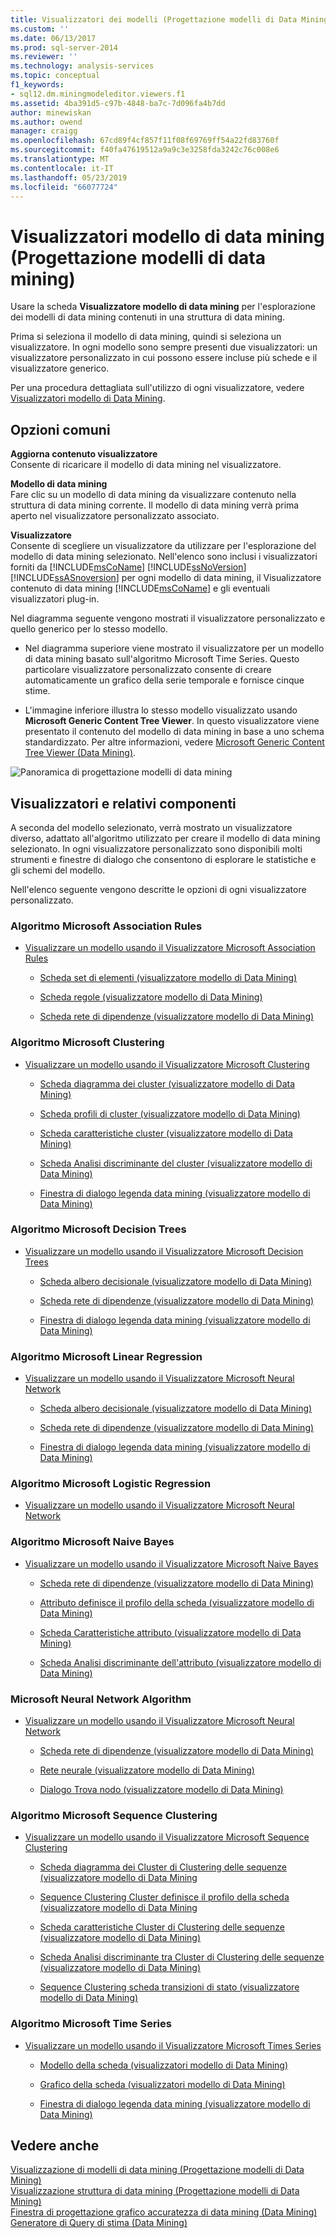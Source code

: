 ```yaml
---
title: Visualizzatori dei modelli (Progettazione modelli di Data Mining) di data mining | Microsoft Docs
ms.custom: ''
ms.date: 06/13/2017
ms.prod: sql-server-2014
ms.reviewer: ''
ms.technology: analysis-services
ms.topic: conceptual
f1_keywords:
- sql12.dm.miningmodeleditor.viewers.f1
ms.assetid: 4ba391d5-c97b-4848-ba7c-7d096fa4b7dd
author: minewiskan
ms.author: owend
manager: craigg
ms.openlocfilehash: 67cd89f4cf857f11f08f69769ff54a22fd83760f
ms.sourcegitcommit: f40fa47619512a9a9c3e3258fda3242c76c008e6
ms.translationtype: MT
ms.contentlocale: it-IT
ms.lasthandoff: 05/23/2019
ms.locfileid: "66077724"
---
```

# <a name="mining-model-viewers-data-mining-model-designer"></a>Visualizzatori modello di data mining (Progettazione modelli di data mining)
  Usare la scheda **Visualizzatore modello di data mining** per l'esplorazione dei modelli di data mining contenuti in una struttura di data mining.  
  
 Prima si seleziona il modello di data mining, quindi si seleziona un visualizzatore. In ogni modello sono sempre presenti due visualizzatori: un visualizzatore personalizzato in cui possono essere incluse più schede e il visualizzatore generico.  
  
 Per una procedura dettagliata sull'utilizzo di ogni visualizzatore, vedere [Visualizzatori modello di Data Mining](data-mining/data-mining-model-viewers.md).  
  
## <a name="common-options"></a>Opzioni comuni  
 **Aggiorna contenuto visualizzatore**  
 Consente di ricaricare il modello di data mining nel visualizzatore.  
  
 **Modello di data mining**  
 Fare clic su un modello di data mining da visualizzare contenuto nella struttura di data mining corrente. Il modello di data mining verrà prima aperto nel visualizzatore personalizzato associato.  
  
 **Visualizzatore**  
 Consente di scegliere un visualizzatore da utilizzare per l'esplorazione del modello di data mining selezionato. Nell'elenco sono inclusi i visualizzatori forniti da [!INCLUDE[msCoName](../includes/msconame-md.md)] [!INCLUDE[ssNoVersion](../includes/ssnoversion-md.md)] [!INCLUDE[ssASnoversion](../includes/ssasnoversion-md.md)] per ogni modello di data mining, il Visualizzatore contenuto di data mining [!INCLUDE[msCoName](../includes/msconame-md.md)] e gli eventuali visualizzatori plug-in.  
  
 Nel diagramma seguente vengono mostrati il visualizzatore personalizzato e quello generico per lo stesso modello.  
  
-   Nel diagramma superiore viene mostrato il visualizzatore per un modello di data mining basato sull'algoritmo Microsoft Time Series. Questo particolare visualizzatore personalizzato consente di creare automaticamente un grafico della serie temporale e fornisce cinque stime.  
  
-   L'immagine inferiore illustra lo stesso modello visualizzato usando **Microsoft Generic Content Tree Viewer**. In questo visualizzatore viene presentato il contenuto del modello di data mining in base a uno schema standardizzato. Per altre informazioni, vedere [Microsoft Generic Content Tree Viewer &#40;Data Mining&#41;](microsoft-generic-content-tree-viewer-data-mining.md).  
  
 ![Panoramica di progettazione modelli di data mining](media/generic-mining-model-tab1.gif "Panoramica della progettazione di modelli di data mining")  
  
## <a name="viewers-and-their-components"></a>Visualizzatori e relativi componenti  
 A seconda del modello selezionato, verrà mostrato un visualizzatore diverso, adattato all'algoritmo utilizzato per creare il modello di data mining selezionato. In ogni visualizzatore personalizzato sono disponibili molti strumenti e finestre di dialogo che consentono di esplorare le statistiche e gli schemi del modello.  
  
 Nell'elenco seguente vengono descritte le opzioni di ogni visualizzatore personalizzato.  
  
### <a name="microsoft-association-rules-algorithm"></a>Algoritmo Microsoft Association Rules  
  
-   [Visualizzare un modello usando il Visualizzatore Microsoft Association Rules](data-mining/browse-a-model-using-the-microsoft-association-rules-viewer.md)  
  
    -   [Scheda set di elementi &#40;visualizzatore modello di Data Mining&#41;](itemsets-tab-mining-model-viewer.md)  
  
    -   [Scheda regole &#40;visualizzatore modello di Data Mining&#41;](rules-tab-mining-model-viewer.md)  
  
    -   [Scheda rete di dipendenze &#40;visualizzatore modello di Data Mining&#41;](dependency-network-tab-mining-model-viewer.md)  
  
### <a name="microsoft-clustering-algorithm"></a>Algoritmo Microsoft Clustering  
  
-   [Visualizzare un modello usando il Visualizzatore Microsoft Clustering](data-mining/browse-a-model-using-the-microsoft-cluster-viewer.md)  
  
    -   [Scheda diagramma dei cluster &#40;visualizzatore modello di Data Mining&#41;](cluster-diagram-tab-mining-model-viewer.md)  
  
    -   [Scheda profili di cluster &#40;visualizzatore modello di Data Mining&#41;](cluster-profiles-tab-mining-model-viewer.md)  
  
    -   [Scheda caratteristiche cluster &#40;visualizzatore modello di Data Mining&#41;](cluster-characteristics-tab-mining-model-viewer.md)  
  
    -   [Scheda Analisi discriminante del cluster &#40;visualizzatore modello di Data Mining&#41;](cluster-discrimination-tab-mining-model-viewer.md)  
  
    -   [Finestra di dialogo legenda data mining &#40;visualizzatore modello di Data Mining&#41;](mining-legend-dialog-box-mining-model-viewer.md)  
  
### <a name="microsoft-decision-tree-algorithm"></a>Algoritmo Microsoft Decision Trees  
  
-   [Visualizzare un modello usando il Visualizzatore Microsoft Decision Trees](data-mining/browse-a-model-using-the-microsoft-tree-viewer.md)  
  
    -   [Scheda albero decisionale &#40;visualizzatore modello di Data Mining&#41;](decision-tree-tab-mining-model-viewer.md)  
  
    -   [Scheda rete di dipendenze &#40;visualizzatore modello di Data Mining&#41;](dependency-network-tab-mining-model-viewer.md)  
  
    -   [Finestra di dialogo legenda data mining &#40;visualizzatore modello di Data Mining&#41;](mining-legend-dialog-box-mining-model-viewer.md)  
  
### <a name="microsoft-linear-regression-algorithm"></a>Algoritmo Microsoft Linear Regression  
  
-   [Visualizzare un modello usando il Visualizzatore Microsoft Neural Network](data-mining/browse-a-model-using-the-microsoft-neural-network-viewer.md)  
  
    -   [Scheda albero decisionale &#40;visualizzatore modello di Data Mining&#41;](decision-tree-tab-mining-model-viewer.md)  
  
    -   [Scheda rete di dipendenze &#40;visualizzatore modello di Data Mining&#41;](dependency-network-tab-mining-model-viewer.md)  
  
    -   [Finestra di dialogo legenda data mining &#40;visualizzatore modello di Data Mining&#41;](mining-legend-dialog-box-mining-model-viewer.md)  
  
### <a name="microsoft-logistic-regression-algorithm"></a>Algoritmo Microsoft Logistic Regression  
  
-   [Visualizzare un modello usando il Visualizzatore Microsoft Neural Network](data-mining/browse-a-model-using-the-microsoft-neural-network-viewer.md)  
  
### <a name="microsoft-nave-bayes-algorithm"></a>Algoritmo Microsoft Naive Bayes  
  
-   [Visualizzare un modello usando il Visualizzatore Microsoft Naive Bayes](data-mining/browse-a-model-using-the-microsoft-naive-bayes-viewer.md)  
  
    -   [Scheda rete di dipendenze &#40;visualizzatore modello di Data Mining&#41;](dependency-network-tab-mining-model-viewer.md)  
  
    -   [Attributo definisce il profilo della scheda &#40;visualizzatore modello di Data Mining&#41;](attribute-profiles-tab-mining-model-viewer.md)  
  
    -   [Scheda Caratteristiche attributo &#40;visualizzatore modello di Data Mining&#41;](attribute-characteristics-tab-mining-model-viewer.md)  
  
    -   [Scheda Analisi discriminante dell'attributo &#40;visualizzatore modello di Data Mining&#41;](attribute-discrimination-tab-mining-model-viewer.md)  
  
### <a name="microsoft-neural-network-algorithm"></a>Microsoft Neural Network Algorithm  
  
-   [Visualizzare un modello usando il Visualizzatore Microsoft Neural Network](data-mining/browse-a-model-using-the-microsoft-neural-network-viewer.md)  
  
    -   [Scheda rete di dipendenze &#40;visualizzatore modello di Data Mining&#41;](dependency-network-tab-mining-model-viewer.md)  
  
    -   [Rete neurale &#40;visualizzatore modello di Data Mining&#41;](neural-network-mining-model-viewer.md)  
  
    -   [Dialogo Trova nodo &#40;visualizzatore modello di Data Mining&#41;](find-node-dialog-box-mining-model-viewer.md)  
  
### <a name="microsoft-sequence-clustering-algorithm"></a>Algoritmo Microsoft Sequence Clustering  
  
-   [Visualizzare un modello usando il Visualizzatore Microsoft Sequence Clustering](data-mining/browse-a-model-using-the-microsoft-sequence-cluster-viewer.md)  
  
    -   [Scheda diagramma dei Cluster di Clustering delle sequenze &#40;visualizzatore modello di Data Mining](sequence-clustering-cluster-diagram-tab-mining-model-viewer.md)  
  
    -   [Sequence Clustering Cluster definisce il profilo della scheda &#40;visualizzatore modello di Data Mining](sequence-clustering-cluster-profiles-tab-mining-model-viewer.md)  
  
    -   [Scheda caratteristiche Cluster di Clustering delle sequenze &#40;visualizzatore modello di Data Mining&#41;](sequence-clustering-cluster-characteristics-tab-mining-model-viewer.md)  
  
    -   [Scheda Analisi discriminante tra Cluster di Clustering delle sequenze &#40;visualizzatore modello di Data Mining&#41;](sequence-clustering-cluster-discrimination-tab-mining-model-viewer.md)  
  
    -   [Sequence Clustering scheda transizioni di stato &#40;visualizzatore modello di Data Mining&#41;](sequence-clustering-cluster-transition-tab-mining-model-viewer.md)  
  
### <a name="microsoft-time-series-algorithm"></a>Algoritmo Microsoft Time Series  
  
-   [Visualizzare un modello usando il Visualizzatore Microsoft Times Series](data-mining/browse-a-model-using-the-microsoft-time-series-viewer.md)  
  
    -   [Modello della scheda &#40;visualizzatori modello di Data Mining&#41;](model-tab-mining-model-viewers.md)  
  
    -   [Grafico della scheda &#40;visualizzatori modello di Data Mining&#41;](chart-tab-mining-model-viewers.md)  
  
    -   [Finestra di dialogo legenda data mining &#40;visualizzatore modello di Data Mining&#41;](mining-legend-dialog-box-mining-model-viewer.md)  
  
## <a name="see-also"></a>Vedere anche  
 [Visualizzazione di modelli di data mining &#40;Progettazione modelli di Data Mining&#41;](mining-models-view-data-mining-model-designer.md)   
 [Visualizzazione struttura di data mining &#40;Progettazione modelli di Data Mining&#41;](mining-structure-view-data-mining-model-designer.md)   
 [Finestra di progettazione grafico accuratezza di data mining &#40;Data Mining&#41;](mining-accuracy-chart-designer-data-mining.md)   
 [Generatore di Query di stima &#40;Data Mining&#41;](prediction-query-builder-data-mining.md)  
  
  
